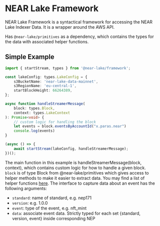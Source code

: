 # NEAR Lake Framework

NEAR Lake Framework is a syntactical framework for accessing the NEAR Lake Indexer Data. It is a wrapper around the AWS API.

Has `@near-lake/primitives` as a dependency, which contains the types for the data with associated helper functions.

## Simple Example

```ts
import { startStream, types } from '@near-lake/framework';

const lakeConfig: types.LakeConfig = {
    s3BucketName: 'near-lake-data-mainnet',
    s3RegionName: 'eu-central-1',
    startBlockHeight: 66264389,
};

async function handleStreamerMessage(
    block: types.Block,
    context: types.LakeContext
): Promise<void> {
    // custom logic for handling the block
    let events = block.eventsByAccountId("x.paras.near")
    console.log(events)
}

(async () => {
    await startStream(lakeConfig, handleStreamerMessage);
})();
```
The main function in this example is handleStreamerMessage(block, context), which contains custom logic for how to handle a given block. `block` is of type Block from @near-lake/primitives which gives access to helper methods to make it easier to extract data. You may find a list of helper functions [here](https://www.npmjs.com/package/@near-lake/primitives). 
The interface to capture data about an event has the following arguments:

- `standard`: name of standard, e.g. nep171
- `version`: e.g. 1.0.0
- `event`: type of the event, e.g. nft_mint
- `data`: associate event data. Strictly typed for each set {standard, version, event} inside corresponding NEP


